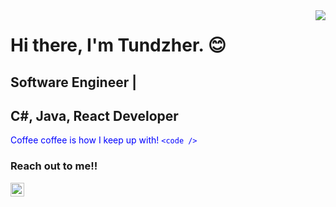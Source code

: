 <img src="https://media.giphy.com/media/6heBQSjt2IoA8/giphy.gif" align ="right" >

# Hi there, I'm Tundzher. :blush:

## Software Engineer | 
## C#, Java, React Developer

<font color="blue"> Coffee coffee is how I keep up with! `<code />` </font>

### Reach out to me!!

[<img width="22" src="https://unpkg.com/simple-icons@v4/icons/twitter.svg" align="left" />][twitter]

[twitter]: https://twitter.com/tuncerRstm